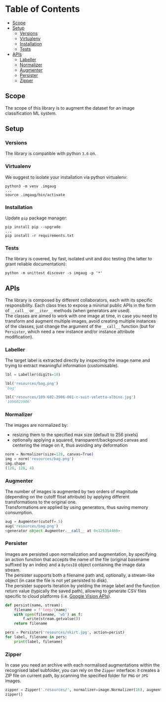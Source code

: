 # Table of Contents

* [Scope](#scope)
* [Setup](#setup)
  * [Versions](#versions)
  * [Virtualenv](#virtualenv)
  * [Installation](#installation)
  * [Tests](#tests)
* [APIs](#apis)
  * [Labeller](#labeller)
  * [Normalizer](#normalizer)
  * [Augmenter](#augmenter)
  * [Persister](#persister)
  * [Zipper](#zipper)


## Scope
The scope of this library is to augment the dataset for an image classification ML system.

## Setup

### Versions
The library is compatible with python `3.6` on.

### Virtualenv
We suggest to isolate your installation via python virtualenv:
```shell
python3 -m venv .imgaug
...
source .imgaug/bin/activate
```

### Installation
Update `pip` package manager:
```shell
pip install pip --upgrade
...
pip install -r requirements.txt
```

### Tests
The library is covered, by fast, isolated unit and doc testing (the latter to grant reliable documentation):
```shell
python -m unittest discover -s imgaug -p '*'
```

## APIs
The library is composed by different collaborators, each with its specific responsibility.
Each class tries to expose a minimal public APIs in the form of `__call__` or `__iter__` methods (when generators are used).  
The classes are aimed to work with one image at time, in case you need to transform and augment multiple images, avoid creating multiple instances of the classes, just change the argument of the `__call__` function (but for `Persister`, which need a new instance and/or instance attribute modification).

### Labeller
The target label is extracted directly by inspecting the image name and trying to extract meaningful information (customisable).

```python
lbl = Labeller(digits=10)

lbl('resources/bag.png')
'bag'

lbl('resources/109-602-3906-001-c-suit-veletta-albino.jpg')
'1096023906'
```

### Normalizer
The images are normalized by:
- resizing them to the specified max size (default to 256 pixels)
- optionally applying a squared, transparent/backgound canvas and centering the image on it, thus avoiding any deformation

```python
norm = Normalizer(size=128, canvas=True)
img = norm('resources/bag.png')
img.shape
(128, 128, 4)
```

### Augmenter
The number of images is augmented by two orders of magnitude (depending on the cutoff float attribute) by applying different transformations to the original one.  
Transformations are applied by using generators, thus saving memory consumption.

```python
aug = Augmenter(cutoff=.5)
aug('resources/bag.png')
<generator object Augmenter.__call__ at 0x125354480>
```

### Persister
Images are persisted upon normalization and augmentation, by specifying an action function that accepts the name of the file (original basename suffixed by an index) and a `BytesIO` object containing the image data stream.  
The persister supports both a filename path and, optionally, a stream-like object (in case the file is not yet persisted to disk).  
The persister supports iteration by yielding the image label and the function return value (typically the saved path), allowing to generate CSV files specific to cloud platforms (i.e. [Google Vision APIs](https://cloud.google.com/vision/automl/docs/prepare)).

```python
def persist(name, stream):
    filename = f'temp/{name}'
    with open(filename, 'wb') as f:
        f.write(stream.getvalue())
    return filename

pers = Persister('resources/skirt.jpg', action=perist)
for label, filename in pers:
    print(label, filename)
```

### Zipper
In case you need an archive with each normalised augmentations within the recognised label subfolder, you can rely on the `Zipper` interface: it creates a ZIP file on current path, by scanning the specified folder for `PNG` or `JPG` images.

```python
zipper = Zipper('.resources/', normalizer=image.Normalizer(16), augmenter=image.Augmenter(.05))
zipper()
```
